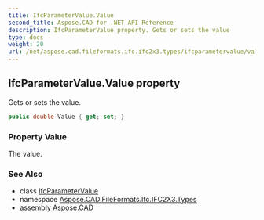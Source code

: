 ```yaml
---
title: IfcParameterValue.Value
second_title: Aspose.CAD for .NET API Reference
description: IfcParameterValue property. Gets or sets the value
type: docs
weight: 20
url: /net/aspose.cad.fileformats.ifc.ifc2x3.types/ifcparametervalue/value/
---
```

## IfcParameterValue.Value property

Gets or sets the value.

```csharp
public double Value { get; set; }
```

### Property Value

The value.

### See Also

* class [IfcParameterValue](../)
* namespace [Aspose.CAD.FileFormats.Ifc.IFC2X3.Types](../../ifcparametervalue/)
* assembly [Aspose.CAD](../../../)


